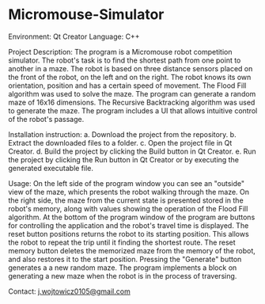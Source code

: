 # Micromouse-Simulator

Environment: Qt Creator
Language: C++ 

Project Description:
The program is a Micromouse robot competition simulator. The robot's task is to find the shortest path from one point to another in a maze. The robot is based on three distance sensors placed on the front of the robot, on the left and on the right. The robot knows its own orientation, position and has a certain speed of movement. The Flood Fill algorithm was used to solve the maze. The program can generate a random maze of 16x16 dimensions. The Recursive Backtracking algorithm was used to generate the maze. The program includes a UI that allows intuitive control of the robot's passage.

Installation instruction:
a. Download the project from the repository.
b. Extract the downloaded files to a folder.
c. Open the project file in Qt Creator.
d. Build the project by clicking the Build button in Qt Creator.
e. Run the project by clicking the Run button in Qt Creator or by executing the generated executable file.

Usage:
On the left side of the program window you can see an "outside" view of the maze, which 
presents the robot walking through the maze. On the right side, the maze from the current state is presented 
stored in the robot's memory, along with values showing the operation of the Flood Fill algorithm. At the bottom of the program window 
of the program are buttons for controlling the application and the robot's travel time is displayed. The reset button 
positions returns the robot to its starting position. This allows the robot to repeat the trip until it 
finding the shortest route. The reset memory button deletes the memorized maze from the memory of the 
robot, and also restores it to the start position. Pressing the "Generate" button generates a 
a new random maze. The program implements a block on generating a new maze when the robot 
is in the process of traversing.

Contact:
j.wojtowicz0105@gmail.com
